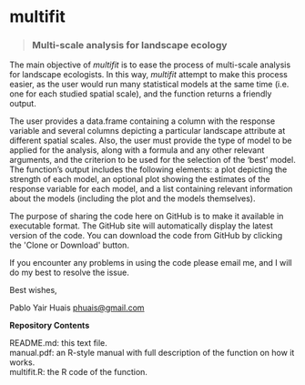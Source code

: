 # multifit
> ### Multi-scale analysis for landscape ecology

The main objective of *multifit* is to ease the process of multi-scale analysis for landscape ecologists. In this way, *multifit* attempt 
to make this process easier, as the user would run many statistical models at the same time (i.e. one for each studied spatial scale), and
the function returns a friendly output.

The user provides a data.frame containing a column with the response variable and several columns depicting a particular landscape 
attribute at different spatial scales. Also, the user must provide the type of model to be applied for the analysis, along with a formula 
and any other relevant arguments, and the criterion to be used for the selection of the ‘best’ model. The function’s output includes the 
following elements: a plot depicting the strength of each model, an optional plot showing the estimates of the response variable for each 
model, and a list containing relevant information about the models (including the plot and the models themselves).

The purpose of sharing the code here on GitHub is to make it available in executable format. The GitHub site will automatically display 
the latest version of the code. You can download the code from GitHub by clicking the 'Clone or Download' button.

If you encounter any problems in using the code please email me, and I will do my best to resolve the issue.

Best wishes,

Pablo Yair Huais
phuais@gmail.com

**Repository Contents**

README.md:  this text file. <br />
manual.pdf: an R-style manual with full description of the function on how it works.<br />
multifit.R: the R code of the function.

